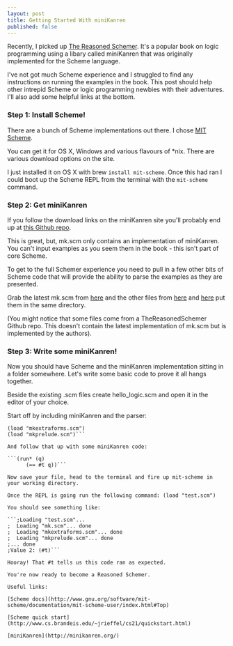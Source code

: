 ```yaml
---
layout: post
title: Getting Started With miniKanren
published: false
---
```


Recently, I picked up [The Reasoned Schemer](http://mitpress.mit.edu/books/reasoned-schemer). It's a popular book on logic programming using a libary called miniKanren that was originally implemented for the Scheme language.

I've not got much Scheme experience and I struggled to find any instructions on running the examples in the book. This post should help other intrepid Scheme or logic programming newbies with their adventures. I'll also add some helpful links at the bottom.

### Step 1: Install Scheme!

There are a bunch of Scheme implementations out there. I chose [MIT Scheme](http://www.gnu.org/software/mit-scheme/). 

You can get it for OS X, Windows and various flavours of *nix. There are various download options on the site.

I just installed it on OS X with brew ```install mit-scheme```. Once this had ran I could boot up the Scheme REPL from the terminal with the ```mit-scheme``` command.

### Step 2: Get miniKanren

If you follow the download links on the miniKanren site you'll probably end up at [this Github repo](https://github.com/miniKanren/miniKanren). 

This is great, but, mk.scm only contains an implementation of miniKanren. You can't input examples as you seem them in the book - this isn't part of core Scheme. 

To get to the full Schemer experience you need to pull in a few other bits of Scheme code that will provide the ability to parse the examples as they are presented.

Grab the latest mk.scm from [here](https://raw.githubusercontent.com/miniKanren/miniKanren/master/mk.scm) and the other files from [here](https://raw.githubusercontent.com/miniKanren/TheReasonedSchemer/master/mkextraforms.scm) and [here](https://raw.githubusercontent.com/miniKanren/TheReasonedSchemer/master/mkprelude.scm) put them in the same directory.

(You might notice that some files come from a TheReasonedSchemer Github repo. This doesn't contain the latest implementation of mk.scm but is implemented by the authors).

### Step 3: Write some miniKanren!

Now you should have Scheme and the miniKanren implementation sitting in a folder somewhere. Let's write some basic code to prove it all hangs together. 

Beside the existing .scm files create hello_logic.scm and open it in the editor of your choice.

Start off by including miniKanren and the parser:

```(load "mk.scm")
(load "mkextraforms.scm")
(load "mkprelude.scm")```

And follow that up with some miniKanren code:

```(run* (q)
      (== #t q))```

Now save your file, head to the terminal and fire up mit-scheme in your working directory.

Once the REPL is going run the following command: (load "test.scm")

You should see something like:

```;Loading "test.scm"...
;  Loading "mk.scm"... done
;  Loading "mkextraforms.scm"... done
;  Loading "mkprelude.scm"... done
;... done
;Value 2: (#t)```

Hooray! That #t tells us this code ran as expected.

You're now ready to become a Reasoned Schemer.

Useful links:

[Scheme docs](http://www.gnu.org/software/mit-scheme/documentation/mit-scheme-user/index.html#Top)

[Scheme quick start](http://www.cs.brandeis.edu/~jrieffel/cs21/quickstart.html)

[miniKanren](http://minikanren.org/)
